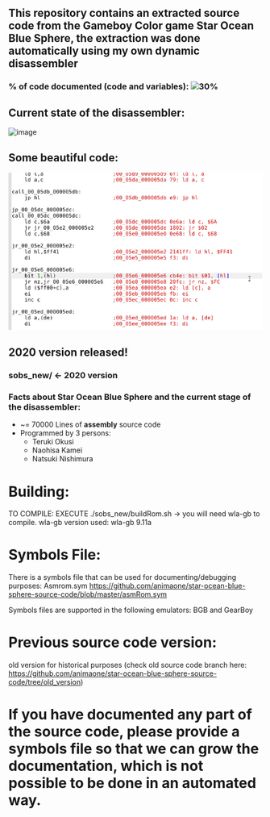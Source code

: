 ## This repository contains an extracted source code from the Gameboy Color game Star Ocean Blue Sphere, the extraction was done automatically using my own dynamic disassembler

### % of code documented (code and variables): ![30%](https://progress-bar.dev/30)

## Current state of the disassembler:
![image](https://user-images.githubusercontent.com/31348553/141713033-80ae0b67-fc62-48c1-9cc1-95b8f18c9cac.png)

## Some beautiful code:
![](asm.jpg)

## 2020 version released!

### sobs_new/ <- 2020 version


### Facts about Star Ocean Blue Sphere and the current stage of the disassembler:

 - ~= 70000 Lines of **assembly** source code
 - Programmed by 3 persons: 
   - Teruki Okusi
   - Naohisa Kamei
   - Natsuki Nishimura

# Building:
TO COMPILE: EXECUTE ./sobs_new/buildRom.sh -> you will need wla-gb to compile. wla-gb version used: wla-gb 9.11a

# Symbols File:
There is a symbols file that can be used for documenting/debugging purposes: Asmrom.sym https://github.com/animaone/star-ocean-blue-sphere-source-code/blob/master/asmRom.sym

Symbols files are supported in the following emulators: BGB and GearBoy



# Previous source code version:
old version for historical purposes (check old source code branch here: https://github.com/animaone/star-ocean-blue-sphere-source-code/tree/old_version)


# If you have documented any part of the source code, please provide a symbols file so that we can grow the documentation, which is not possible to be done in an automated way.

